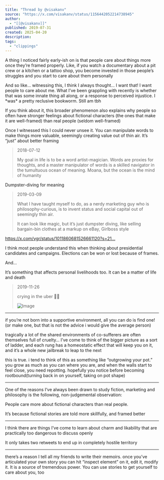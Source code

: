 ```yaml
---
title: "Thread by @visakanv"
source: "https://x.com/visakanv/status/1156442052214738945"
author:
  - "[[@visakanv]]"
published: 2019-07-31
created: 2025-04-20
description:
tags:
  - "clippings"
---
```

A thing I noticed fairly early-ish on is that people care about things more once they’re framed properly. Like, if you watch a documentary about a pit crew or a kitchen or a tattoo shop, you become invested in those people’s struggles and you start to care about them personally

And so like... witnessing this, I think I always thought... I want that! I want people to care about me. What I’ve been grappling with recently is whether that was some innate thing all along, or a response to perceived injustice. I \*was\* a pretty reclusive bookworm. Still am tbh

If you think about it, this broader phenomenon also explains why people so often have stronger feelings about fictional characters (the ones that make it are well-framed) than real people (seldom well-framed)

Once I witnessed this I could never unsee it. You can manipulate words to make things more valuable, seemingly creating value out of thin air. It’s “just” about better framing

> 2018-07-12
> 
> My goal in life is to be a word artist-magician. Words are proxies for thoughts, and a master manipulator of words is a skilled navigator in the tumultuous ocean of meaning. Moana, but the ocean is the mind of humanity

Dumpster-diving for meaning

> 2019-03-09
> 
> What I have taught myself to do, as a nerdy marketing guy who is philosophy-curious, is to invent status and social capital out of seemingly thin air.
> 
> It can look like magic, but it’s just dumpster diving, like selling bargain-bin clothes at a markup on eBay, Girlboss style

https://x.com/vgr/status/1011860681526661120?s=21…

I think most people understand this when thinking about presidential candidates and campaigns. Elections can be won or lost because of frames.

And...

It’s something that affects personal livelihoods too. It can be a matter of life and death

> 2019-11-26
> 
> crying in the uber 🥺🥺
> 
> ![Image](https://pbs.twimg.com/media/EKUesK1XYAUV9pK?format=jpg&name=large)

---

if you’re not born into a supportive environment, all you can do is find one! (or make one, but that is not the advice i would give the average person)

tragically a lot of the shared environments of co-sufferers are often themselves full of cruelty… I’ve come to think of the bigger picture as a sort of ladder, and each rung has a homeostatic effect that will keep you on it, and it’s a whole new jailbreak to leap to the next

this is true. i tend to think of this as something like “outgrowing your pot.” you grow as much as you can where you are, and when the walls start to feel close, you need repotting. hopefully you notice before becoming rootbound(turning back in on yourself, taking on pot shape)

---

One of the reasons I‘ve always been drawn to study fiction, marketing and philosophy is the following, non-judgemental observation:

People care more about fictional characters than real people.

It’s because fictional stories are told more skillfully, and framed better

---

I think there are things I’ve come to learn about charm and likability that are practically too dangerous to discuss openly

It only takes two retweets to end up in completely hostile territory

---

there’s a reason I tell all my friends to write their memoirs. once you’ve articulated your own story you can hit “inspect element” on it, edit it, modify it. It is a source of tremendous power. You can use stories to get yourself to care about you, too